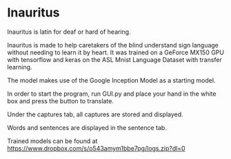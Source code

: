 # Inauritus
Inauritus is latin for deaf or hard of hearing. 

Inauritus is made to help caretakers of the blind understand sign language without needing to learn it by heart.
It was trained on a GeForce MX150 GPU with tensorflow and keras on the ASL Mnist Language Dataset with transfer learning.

The model makes use of the Google Inception Model as a starting model.

In order to start the program, run GUI.py and place your hand in the white box and press the button to translate.

Under the captures tab, all captures are stored and displayed. 

Words and sentences are displayed in the sentence tab.

Trained models can be found at https://www.dropbox.com/s/o543amym1bbe7pg/logs.zip?dl=0
